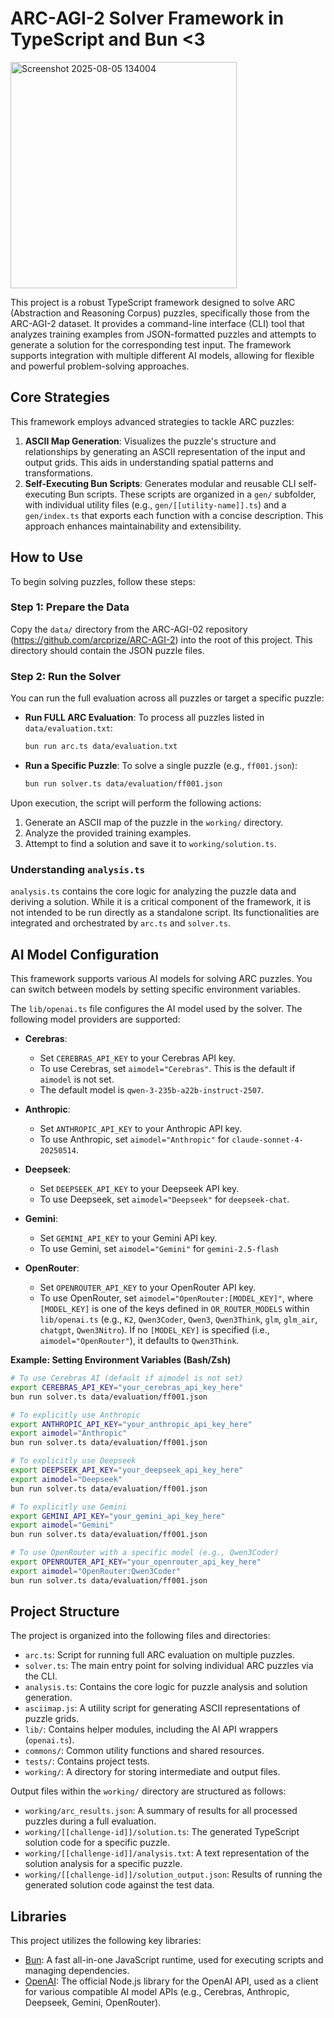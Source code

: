 # ARC-AGI-2 Solver Framework in TypeScript and Bun <3
<img width="362" alt="Screenshot 2025-08-05 134004" src="https://github.com/user-attachments/assets/4355fc42-e75b-4bd0-9b21-798d91be740f" />

This project is a robust TypeScript framework designed to solve ARC (Abstraction and Reasoning Corpus) puzzles, specifically those from the ARC-AGI-2 dataset. It provides a command-line interface (CLI) tool that analyzes training examples from JSON-formatted puzzles and attempts to generate a solution for the corresponding test input. The framework supports integration with multiple different AI models, allowing for flexible and powerful problem-solving approaches.

## Core Strategies

This framework employs advanced strategies to tackle ARC puzzles:

1.  **ASCII Map Generation**: Visualizes the puzzle's structure and relationships by generating an ASCII representation of the input and output grids. This aids in understanding spatial patterns and transformations.
2.  **Self-Executing Bun Scripts**: Generates modular and reusable CLI self-executing Bun scripts. These scripts are organized in a `gen/` subfolder, with individual utility files (e.g., `gen/[[utility-name]].ts`) and a `gen/index.ts` that exports each function with a concise description. This approach enhances maintainability and extensibility.

## How to Use

To begin solving puzzles, follow these steps:

### Step 1: Prepare the Data

Copy the `data/` directory from the ARC-AGI-02 repository (https://github.com/arcprize/ARC-AGI-2) into the root of this project. This directory should contain the JSON puzzle files.

### Step 2: Run the Solver

You can run the full evaluation across all puzzles or target a specific puzzle:

*   **Run FULL ARC Evaluation**: To process all puzzles listed in `data/evaluation.txt`:
    ```bash
    bun run arc.ts data/evaluation.txt
    ```

*   **Run a Specific Puzzle**: To solve a single puzzle (e.g., `ff001.json`):
    ```bash
    bun run solver.ts data/evaluation/ff001.json
    ```

Upon execution, the script will perform the following actions:
1.  Generate an ASCII map of the puzzle in the `working/` directory.
2.  Analyze the provided training examples.
3.  Attempt to find a solution and save it to `working/solution.ts`.

### Understanding `analysis.ts`

`analysis.ts` contains the core logic for analyzing the puzzle data and deriving a solution. While it is a critical component of the framework, it is not intended to be run directly as a standalone script. Its functionalities are integrated and orchestrated by `arc.ts` and `solver.ts`.

## AI Model Configuration

This framework supports various AI models for solving ARC puzzles. You can switch between models by setting specific environment variables.

The `lib/openai.ts` file configures the AI model used by the solver. The following model providers are supported:

*   **Cerebras**:
    *   Set `CEREBRAS_API_KEY` to your Cerebras API key.
    *   To use Cerebras, set `aimodel="Cerebras"`. This is the default if `aimodel` is not set.
    *   The default model is `qwen-3-235b-a22b-instruct-2507`.

*   **Anthropic**:
    *   Set `ANTHROPIC_API_KEY` to your Anthropic API key.
    *   To use Anthropic, set `aimodel="Anthropic"` for `claude-sonnet-4-20250514`.

*   **Deepseek**:
    *   Set `DEEPSEEK_API_KEY` to your Deepseek API key.
    *   To use Deepseek, set `aimodel="Deepseek"` for `deepseek-chat`.

*   **Gemini**:
    *   Set `GEMINI_API_KEY` to your Gemini API key.
    *   To use Gemini, set `aimodel="Gemini"` for `gemini-2.5-flash`

*   **OpenRouter**:
    *   Set `OPENROUTER_API_KEY` to your OpenRouter API key.
    *   To use OpenRouter, set `aimodel="OpenRouter:[MODEL_KEY]"`, where `[MODEL_KEY]` is one of the keys defined in `OR_ROUTER_MODELS` within `lib/openai.ts` (e.g., `K2`, `Qwen3Coder`, `Qwen3`, `Qwen3Think`, `glm`, `glm_air`, `chatgpt`, `Qwen3Nitro`). If no `[MODEL_KEY]` is specified (i.e., `aimodel="OpenRouter"`), it defaults to `Qwen3Think`.

**Example: Setting Environment Variables (Bash/Zsh)**

```bash
# To use Cerebras AI (default if aimodel is not set)
export CEREBRAS_API_KEY="your_cerebras_api_key_here"
bun run solver.ts data/evaluation/ff001.json

# To explicitly use Anthropic
export ANTHROPIC_API_KEY="your_anthropic_api_key_here"
export aimodel="Anthropic"
bun run solver.ts data/evaluation/ff001.json

# To explicitly use Deepseek
export DEEPSEEK_API_KEY="your_deepseek_api_key_here"
export aimodel="Deepseek"
bun run solver.ts data/evaluation/ff001.json

# To explicitly use Gemini
export GEMINI_API_KEY="your_gemini_api_key_here"
export aimodel="Gemini"
bun run solver.ts data/evaluation/ff001.json

# To use OpenRouter with a specific model (e.g., Qwen3Coder)
export OPENROUTER_API_KEY="your_openrouter_api_key_here"
export aimodel="OpenRouter:Qwen3Coder"
bun run solver.ts data/evaluation/ff001.json
```

## Project Structure

The project is organized into the following files and directories:

*   `arc.ts`: Script for running full ARC evaluation on multiple puzzles.
*   `solver.ts`: The main entry point for solving individual ARC puzzles via the CLI.
*   `analysis.ts`: Contains the core logic for puzzle analysis and solution generation.
*   `asciimap.js`: A utility script for generating ASCII representations of puzzle grids.
*   `lib/`: Contains helper modules, including the AI API wrappers (`openai.ts`).
*   `commons/`: Common utility functions and shared resources.
*   `tests/`: Contains project tests.
*   `working/`: A directory for storing intermediate and output files.

Output files within the `working/` directory are structured as follows:

*   `working/arc_results.json`: A summary of results for all processed puzzles during a full evaluation.
*   `working/[[challenge-id]]/solution.ts`: The generated TypeScript solution code for a specific puzzle.
*   `working/[[challenge-id]]/analysis.txt`: A text representation of the solution analysis for a specific puzzle.
*   `working/[[challenge-id]]/solution_output.json`: Results of running the generated solution code against the test data.

## Libraries

This project utilizes the following key libraries:

*   [Bun](https://bun.sh): A fast all-in-one JavaScript runtime, used for executing scripts and managing dependencies.
*   [OpenAI](https://www.npmjs.com/package/openai): The official Node.js library for the OpenAI API, used as a client for various compatible AI model APIs (e.g., Cerebras, Anthropic, Deepseek, Gemini, OpenRouter).
